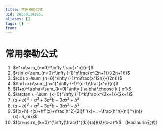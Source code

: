 ```yaml
---
title: 常用泰勒公式
uid: 202301241951
aliases: []
tags: []
from: 
---
```

# 常用泰勒公式

1. $e^x=\sum_{n=0}^\infty \frac{x^n}{n!}$
2. $\sin x=\sum_{n=0}^\infty (-1)^n\frac{x^{2n+1}}{(2n+1)!}$
3. $\cos x=\sum_{n=0}^\infty (-1)^n\frac{x^{2n}}{(2n)!}$
4. $\ln(1+x)=\sum_{n=1}^\infty (-1)^{n-1}\frac{x^n}{n}$
5. $(1+x)^\alpha=\sum_{k=0}^\infty { \alpha \choose k } x^k$
6. $\arctan x =\sum_{k=0}^\infty (-1)^k\frac{x^{2k+1}}{2k+1}$
7. $(a+b)^3=a^3+3a^2b+3ab^2+b^3$
8. $(a-b)^3=a^3-3a^2b+3ab^2-b^3$
9. $f(x+h)=f(x)+hf'(x)+\frac{h^2}{2!}f''(x)+...+\frac{h^n}{n!}f^{(n)}(x)+R_n(x)$
10. $f(x)=\sum_{k=0}^{\infty}\frac{f^{(k)}(a)}{k!}(x-a)^k$ （Maclaurin公式）
